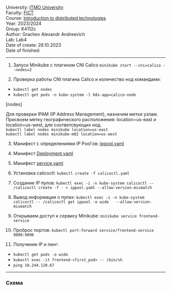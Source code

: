 University: [ITMO University](https://itmo.ru/ru/)\
Faculty: [FICT](https://fict.itmo.ru)\
Course: [Introduction to distributed technologies](https://github.com/itmo-ict-faculty/introduction-to-distributed-technologies)\
Year: 2023/2024\
Group: K4112c\
Author: Grachev Alexandr Andreevich\
Lab: Lab4\
Date of create: 28.10.2023\
Date of finished: 

___
1) Запуск Minikube с плагином CNI Calico  ``minikube start --cni=calico --nodes=2``

2) Проверка работы CNI плагина Calico и количество нод командами:
- ``kubectl get nodes``
- ``kubectl get pods -n kube-system -l k8s-app=calico-node``

[nodes]

Для проверки IPAM (IP Address Management), назначим метки узлам. Присвоем метку географического расположения: location=us-east и location=us-west, для соответсвующих нод.\
``kubectl label nodes minikube location=us-east``\
``kubectl label nodes minikube-m02 location=us-west``

3) Манифест с определениями IP Pool'ов: [ippool.yaml](ippool.yaml)

4) Манифест [Deployment.yaml](deployment.yaml)
5) Манифест [service.yaml](service.yaml) 
6) Установка calicoctl: ``kubectl create -f calicoctl.yaml``
7) Создание IP пулов: ``kubectl exec -i -n kube-system calicoctl -- /calicoctl create -f - < ippool.yaml --allow-version-mismatch``
8) Вывод информации о пулах: ``kubectl exec -i -n kube-system calicoctl -- /calicoctl get ippool -o wide   --allow-version-mismatch``

9) Открываем доступ к сервису Minikube: ``minikube service frontend-service``
10) Проброс портов: ``kubectl port-forward service/frontend-service 9090:9090``

11) Получение IP и пинг:
- ``kubectl get pods -o wide``
- ``kubectl exec -it frontend-<first_pod> -- /bin/sh``
- ``ping 10.244.120.67``


___

### Схема

